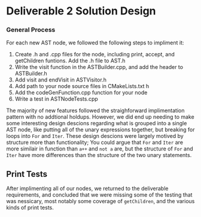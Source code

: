 # Deliverable 2 Solution Design

### General Process
For each new AST node, we followed the following steps to impliment it:
1. Create .h and .cpp files for the node, including print, accept, and getChildren funtions. Add the .h file to AST.h
2. Write the visit function in the ASTBuilder.cpp, and add the header to ASTBuilder.h
3. Add visit and endVisit in ASTVisitor.h
4. Add path to your node source files in CMakeLists.txt h
5. Add the codeGenFunction.cpp function for your node
6. Write a test in ASTNodeTests.cpp 

The majority of new features followed the straighforward implimentation pattern with no addtional holdups. However, we did end up needing to make some interesting design descions regarding what is grouped into a single AST node, like putting all of the unary expressions together, but breaking for loops into `For` and `Iter`. These design descions were largely motived by structure more than functionality; You could argue that `For` and `Iter` are more similair in function than `a++` and `not a` are, but the structure of  `For` and `Iter` have more differences than the structure of the two unary statements.

## Print Tests
After implimenting all of our nodes, we returned to the deliverable requirements, and concluded that we were missing some of the testing that was nessicary, most notably some coverage of `getChildren`, and the various kinds of print tests.